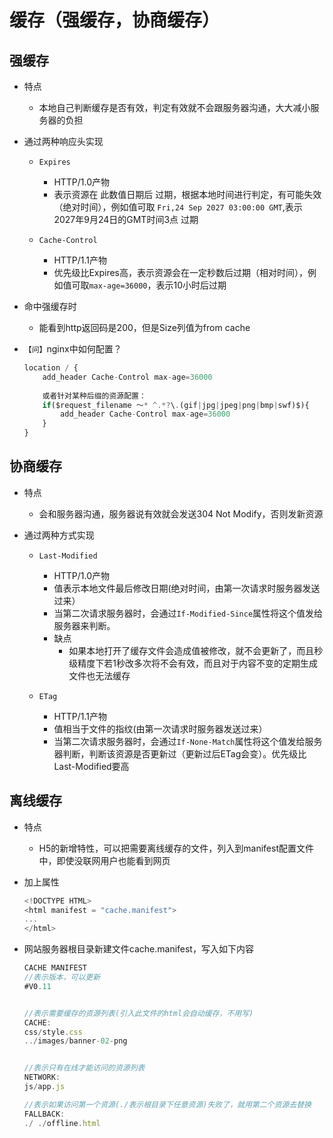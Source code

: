 # 缓存（强缓存，协商缓存）

## 强缓存

- 特点
    - 本地自己判断缓存是否有效，判定有效就不会跟服务器沟通，大大减小服务器的负担

- 通过两种响应头实现
    - `Expires`
        - HTTP/1.0产物
        - 表示资源在 此数值日期后 过期，根据本地时间进行判定，有可能失效（绝对时间），例如值可取 `Fri,24 Sep 2027 03:00:00 GMT`,表示 2027年9月24日的GMT时间3点 过期
    
    - `Cache-Control`
        - HTTP/1.1产物
        - 优先级比Expires高，表示资源会在一定秒数后过期（相对时间），例如值可取`max-age=36000`，表示10小时后过期

- 命中强缓存时
    - 能看到http返回码是200，但是Size列值为from cache


- `【问】`nginx中如何配置？
    ```js
    location / {
        add_header Cache-Control max-age=36000
        
        或者针对某种后缀的资源配置：
        if($request_filename ～* ^.*?\.(gif|jpg|jpeg|png|bmp|swf)$){
            add_header Cache-Control max-age=36000
        }
    }
    ```

## 协商缓存

- 特点
    - 会和服务器沟通，服务器说有效就会发送304 Not Modify，否则发新资源
    
- 通过两种方式实现
    - `Last-Modified`
        - HTTP/1.0产物
        - 值表示本地文件最后修改日期(绝对时间，由第一次请求时服务器发送过来）
        - 当第二次请求服务器时，会通过`If-Modified-Since`属性将这个值发给服务器来判断。
        - 缺点
            - 如果本地打开了缓存文件会造成值被修改，就不会更新了，而且秒级精度下若1秒改多次将不会有效，而且对于内容不变的定期生成文件也无法缓存
    
    - `ETag`
        - HTTP/1.1产物
        - 值相当于文件的指纹(由第一次请求时服务器发送过来）
        - 当第二次请求服务器时，会通过`If-None-Match`属性将这个值发给服务器判断，判断该资源是否更新过（更新过后ETag会变）。优先级比Last-Modified要高


## 离线缓存

- 特点
    - H5的新增特性，可以把需要离线缓存的文件，列入到manifest配置文件中，即使没联网用户也能看到网页

- 加上属性
    ```js
    <!DOCTYPE HTML>
    <html manifest = "cache.manifest">
    ...
    </html>
    ```

- 网站服务器根目录新建文件cache.manifest，写入如下内容
    ```js
    CACHE MANIFEST
    //表示版本，可以更新
    #V0.11
    
    
    //表示需要缓存的资源列表(引入此文件的html会自动缓存，不用写)
    CACHE:
    css/style.css
    ../images/banner-02-png
    
    
    //表示只有在线才能访问的资源列表
    NETWORK:
    js/app.js
    
    //表示如果访问第一个资源(./表示根目录下任意资源)失败了，就用第二个资源去替换
    FALLBACK:
    ./ ./offline.html
    ```
